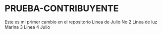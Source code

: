 # PRUEBA-CONTRIBUYENTE
Este es mi primer cambio en el repositorio
Linea de Julio No 2
Linea de luz Marina 3
Linea 4 Julio
